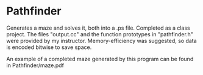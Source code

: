 # Pathfinder
Generates a maze and solves it, both into a .ps file. Completed as a class project. The files "output.cc" and the function prototypes in "pathfinder.h" were provided by my instructor. 
Memory-efficiency was suggested, so data is encoded bitwise to save space.

An example of a completed maze generated by this program can be found in Pathfinder/maze.pdf
